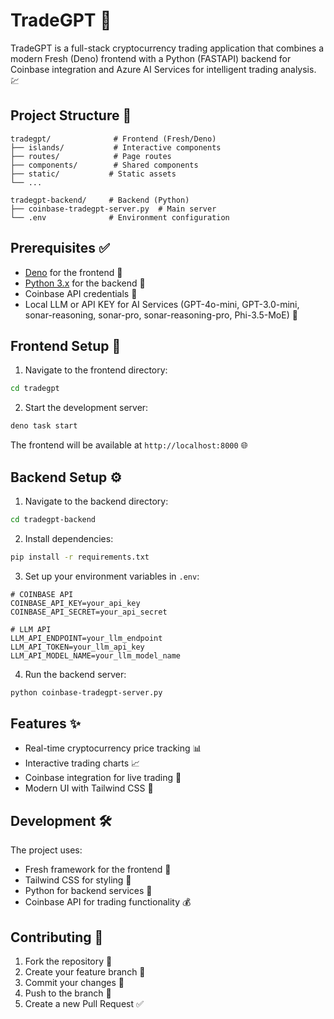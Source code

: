 # TradeGPT 🚀 

TradeGPT is a full-stack cryptocurrency trading application that combines a modern Fresh (Deno) frontend with a Python (FASTAPI) backend for Coinbase integration and Azure AI Services for intelligent trading analysis. 💹

## Project Structure 📁

```
tradegpt/              # Frontend (Fresh/Deno)
├── islands/           # Interactive components
├── routes/            # Page routes
├── components/        # Shared components
├── static/           # Static assets
└── ...

tradegpt-backend/     # Backend (Python)
├── coinbase-tradegpt-server.py  # Main server
└── .env              # Environment configuration
```

## Prerequisites ✅

- [Deno](https://deno.land/manual/getting_started/installation) for the frontend 🦕
- [Python 3.x](https://www.python.org/downloads/) for the backend 🐍
- Coinbase API credentials 🔑
- Local LLM or API KEY for AI Services (GPT-4o-mini, GPT-3.0-mini, sonar-reasoning, sonar-pro, sonar-reasoning-pro, Phi-3.5-MoE) 🤖

## Frontend Setup 🎨

1. Navigate to the frontend directory:
```bash
cd tradegpt
```

2. Start the development server:
```bash
deno task start
```

The frontend will be available at `http://localhost:8000` 🌐

## Backend Setup ⚙️

1. Navigate to the backend directory:
```bash
cd tradegpt-backend
```

2. Install dependencies:
```bash
pip install -r requirements.txt
```

3. Set up your environment variables in `.env`:
```
# COINBASE API
COINBASE_API_KEY=your_api_key
COINBASE_API_SECRET=your_api_secret

# LLM API
LLM_API_ENDPOINT=your_llm_endpoint
LLM_API_TOKEN=your_llm_api_key
LLM_API_MODEL_NAME=your_llm_model_name
```

4. Run the backend server:
```bash
python coinbase-tradegpt-server.py
```

## Features ✨

- Real-time cryptocurrency price tracking 📊
- Interactive trading charts 📈
- Coinbase integration for live trading 💱
- Modern UI with Tailwind CSS 🎯

## Development 🛠️

The project uses:
- Fresh framework for the frontend 🌟
- Tailwind CSS for styling 💅
- Python for backend services 🐍
- Coinbase API for trading functionality 💰

## Contributing 🤝

1. Fork the repository 🍴
2. Create your feature branch 🌿
3. Commit your changes 💾
4. Push to the branch 🚀
5. Create a new Pull Request ✅
